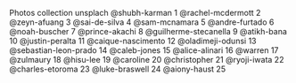 Photos collection unsplach
@shubh-karman 1
@rachel-mcdermott 2
@zeyn-afuang 3
@sai-de-silva 4
@sam-mcnamara 5
@andre-furtado 6
@noah-buscher 7
@prince-akachi 8
@guilherme-stecanella 9
@atikh-bana 10
@justin-peralta 11
@caique-nascimento 12
@oladimeji-odunsi 13
@sebastian-leon-prado 14
@caleb-jones 15
@alice-alinari 16
@warren 17
@zulmaury 18
@hisu-lee 19
@caroline 20
@christopher 21
@ryoji-iwata 22
@charles-etoroma 23
@luke-braswell 24
@aiony-haust 25